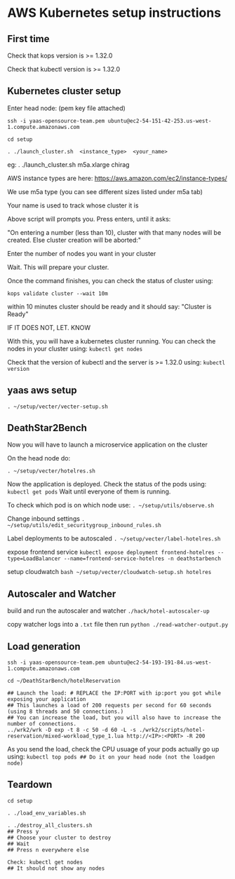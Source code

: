 # AWS Kubernetes setup instructions

## First time

Check that kops version is >= 1.32.0

Check that kubectl version is >= 1.32.0

## Kubernetes cluster setup

Enter head node: (pem key file attached)

```
ssh -i yaas-opensource-team.pem ubuntu@ec2-54-151-42-253.us-west-1.compute.amazonaws.com

cd setup

. ./launch_cluster.sh  <instance_type>  <your_name>
```

eg: . ./launch_cluster.sh m5a.xlarge chirag

AWS instance types are here: <https://aws.amazon.com/ec2/instance-types/>

We use m5a type (you can see different sizes listed under m5a tab)

Your name is used to track whose cluster it is

Above script will prompts you. Press enters, until it asks:

"On entering a number (less than 10), cluster with that many nodes will be created. Else cluster creation will be aborted:"

Enter the number of nodes you want in your cluster

Wait. This will prepare your cluster.

Once the command finishes, you can check the status of cluster using:

`kops validate cluster --wait 10m`

within 10 minutes cluster should be ready and it should say: "Cluster is Ready"

IF IT DOES NOT, LET. KNOW

With this, you will have a kubernetes cluster running. You can check the nodes in your cluster using:
`kubectl get nodes`

Check that the version of kubectl and the server is >= 1.32.0 using:
`kubectl version`

## yaas aws setup

`. ~/setup/vecter/vecter-setup.sh`

## DeathStar2Bench

Now you will have to launch a microservice application on the cluster

On the head node do:

`. ~/setup/vecter/hotelres.sh`

Now the application is deployed. Check the status of the pods using:
`kubectl get pods`
Wait until everyone of them is running.

To check which pod is on which node use:
`. ~/setup/utils/observe.sh`

Change inbound settings
`. ~/setup/utils/edit_securitygroup_inbound_rules.sh`

Label deployments to be autoscaled
`. ~/setup/vecter/label-hotelres.sh`

expose frontend service
`kubectl expose deployment frontend-hotelres --type=LoadBalancer --name=frontend-service-hotelres -n deathstarbench`

setup cloudwatch
`bash ~/setup/vecter/cloudwatch-setup.sh hotelres`

## Autoscaler and Watcher

build and run the autoscaler and watcher
`./hack/hotel-autoscaler-up`

copy watcher logs into a `.txt` file then run
`python ./read-watcher-output.py`

## Load generation

```
ssh -i yaas-opensource-team.pem ubuntu@ec2-54-193-191-84.us-west-1.compute.amazonaws.com

cd ~/DeathStarBench/hotelReservation

## Launch the load: # REPLACE the IP:PORT with ip:port you got while exposing your application
## This launches a load of 200 requests per second for 60 seconds (using 8 threads and 50 connections.)
## You can increase the load, but you will also have to increase the number of connections.
../wrk2/wrk -D exp -t 8 -c 50 -d 60 -L -s ./wrk2/scripts/hotel-reservation/mixed-workload_type_1.lua http://<IP>:<PORT> -R 200
```

As you send the load, check the CPU usuage of your pods actually go up using:
`kubectl top pods ## Do it on your head node (not the loadgen node)`

## Teardown

```
cd setup

. ./load_env_variables.sh

. ./destroy_all_clusters.sh
## Press y
## Choose your cluster to destroy
## Wait
## Press n everywhere else

Check: kubectl get nodes
## It should not show any nodes
```
